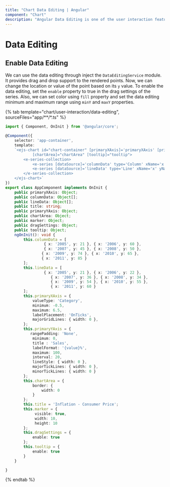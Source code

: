```yaml
---
title: "Chart Data Editing | Angular"
component: "Chart"
description: "Angular Data Editing is one of the user interaction feature. It provides the chart data that to change their value by using mouse cursor"
---
```


<!-- markdownlint-disable MD036 -->

# Data Editing

## Enable Data Editing

We can use the data editing through inject the `DataEditingService` module. It provides drag and drop support to the rendered points. Now, we can change the location or value of the point based on its `y` value.  To enable the data editing, set the `enable` property to true in the drag settings of the series. Also, we can set color using `fill` property and set the data editing minimum and maximum range using `minY` and `maxY` properties.

{% tab template="chart/user-interaction/data-editing", sourceFiles="app/**/*.ts" %}

```typescript
import { Component, OnInit } from '@angular/core';

@Component({
    selector: 'app-container',
    template:
    `<ejs-chart id="chart-container" [primaryXAxis]='primaryXAxis' [primaryYAxis]='primaryYAxis' [title]='title'
            [chartArea]="chartArea" [tooltip]="tooltip">
        <e-series-collection>
            <e-series [dataSource]='columnData' type='Column' xName='x' yName='y' width="2" [marker]="marker" [dragSettings]="dragSettings"></e-series>
            <e-series [dataSource]='lineData' type='Line' xName='x' yName='y' width="2" [marker]="marker" [dragSettings]="dragSettings"></e-series>
        </e-series-collection>
    </ejs-chart>`
})
export class AppComponent implements OnInit {
    public primaryXAxis: Object;
    public columnData: Object[];
    public lineData: Object[];
    public title: string;
    public primaryYAxis: Object;
    public chartArea: Object;
    public marker: Object;
    public dragSettings: Object;
    public tooltip: Object;
    ngOnInit(): void {
        this.columnData = [
                 { x: '2005', y: 21 }, { x: '2006', y: 60 },
                 { x: '2007', y: 45 }, { x: '2008', y: 50 },
                { x: '2009', y: 74 }, { x: '2010', y: 65 },
                { x: '2011', y: 85 }
        ];
        this.lineData = [
                 { x: '2005', y: 21 }, { x: '2006', y: 22 },
                    { x: '2007', y: 36 }, { x: '2008', y: 34 },
                    { x: '2009', y: 54 }, { x: '2010', y: 55 },
                    { x: '2011', y: 60 }
        ];
        this.primaryXAxis = {
            valueType: 'Category',
            minimum: -0.5,
            maximum: 6.5,
            labelPlacement: 'OnTicks',
            majorGridLines: { width: 0 },
        };
        this.primaryYAxis = {
           rangePadding: 'None',
            minimum: 0,
            title : 'Sales',
            labelFormat: '{value}%',
            maximum: 100,
            interval: 20,
            lineStyle: { width: 0 },
            majorTickLines: { width: 0 },
            minorTickLines: { width: 0 }
        };
        this.chartArea = {
            border: {
                width: 0
            }
        };
        this.title = 'Inflation - Consumer Price';
        this.marker = {
             visible: true,
             width: 10,
             height: 10
        };
        this.dragSettings = {
            enable: true
        };
        this.tooltip = {
            enable: true
        }
    }

}
```

{% endtab %}